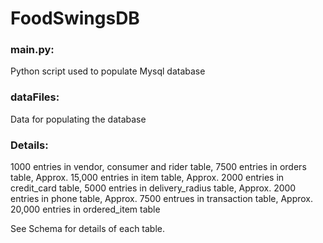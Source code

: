 # FoodSwingsDB

### main.py:
Python script used to populate Mysql database

### dataFiles:
Data for populating the database

### Details:
1000 entries in vendor, consumer and rider table, 
7500 entries in orders table, 
Approx. 15,000 entries in item table, 
Approx. 2000 entries in credit_card table, 
5000 entries in delivery_radius table, 
Approx. 2000 entries in phone table, 
Approx. 7500 entrues in transaction table, 
Approx. 20,000 entries in ordered_item table
  
See Schema for details of each table.
